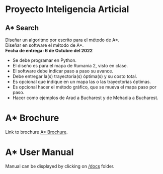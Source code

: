 # Proyecto Inteligencia Articial
## A* Search
Diseñar un algoritmo por escrito para el método de A*. <br>
Diseñar en software el método de A*. <br>
<b>Fecha de entrega: 6 de Octubre del 2022</b><br>

<ul>
	<li>Se debe programar en Python.</li>
	<li>El diseño es para el mapa de Rumania 2, visto en clase.</li>
	<li>El software debe indicar paso a paso su avance.</li>
	<li>Debe entregar la(s) trayectoria(s) óptima(s) y su costo total.</li>
	<li>Es opcional que indique en un mapa las o las trayectorias óptimas.</li> 
	<li>Es opcional hacer el método gráfico, que se mueva el mapa paso por paso.</li>
	<li>Hacer como ejemplos de Arad a Bucharest y de Mehadia a Bucharest.</li>
</ul>

# A* Brochure
Link to brochure [A* Brochure](https://www.canva.com/design/DAFOFiuFeaA/_X3HMKwf7AZqBzpzHI51JQ/edit?utm_content=DAFOFiuFeaA&utm_campaign=designshare&utm_medium=link2&utm_source=sharebutton).

# A* User Manual
Manual can be displayed by clicking on [/docs](https://github.com/BttrMrcry/a-start-search/tree/main/docs) folder. 
